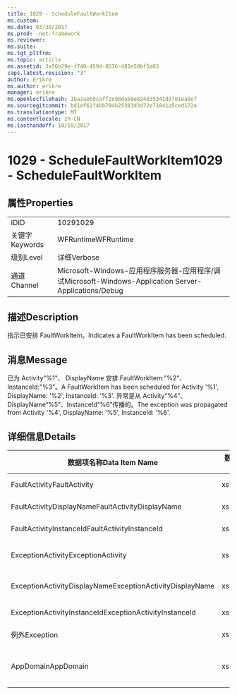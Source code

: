 ```yaml
---
title: 1029 - ScheduleFaultWorkItem
ms.custom: 
ms.date: 03/30/2017
ms.prod: .net-framework
ms.reviewer: 
ms.suite: 
ms.tgt_pltfrm: 
ms.topic: article
ms.assetid: 3a56b29e-f740-459d-8576-d81e58bf5a03
caps.latest.revision: "3"
author: Erikre
ms.author: erikre
manager: erikre
ms.openlocfilehash: 1ba1ae69caff2e08da58e824d35341d3781ea8ef
ms.sourcegitcommit: bd1ef61f4bb794b25383d3d72e71041a5ced172e
ms.translationtype: MT
ms.contentlocale: zh-CN
ms.lasthandoff: 10/18/2017
---
```

# <a name="1029---schedulefaultworkitem"></a><span data-ttu-id="753ea-102">1029 - ScheduleFaultWorkItem</span><span class="sxs-lookup"><span data-stu-id="753ea-102">1029 - ScheduleFaultWorkItem</span></span>
## <a name="properties"></a><span data-ttu-id="753ea-103">属性</span><span class="sxs-lookup"><span data-stu-id="753ea-103">Properties</span></span>  
  
|||  
|-|-|  
|<span data-ttu-id="753ea-104">ID</span><span class="sxs-lookup"><span data-stu-id="753ea-104">ID</span></span>|<span data-ttu-id="753ea-105">1029</span><span class="sxs-lookup"><span data-stu-id="753ea-105">1029</span></span>|  
|<span data-ttu-id="753ea-106">关键字</span><span class="sxs-lookup"><span data-stu-id="753ea-106">Keywords</span></span>|<span data-ttu-id="753ea-107">WFRuntime</span><span class="sxs-lookup"><span data-stu-id="753ea-107">WFRuntime</span></span>|  
|<span data-ttu-id="753ea-108">级别</span><span class="sxs-lookup"><span data-stu-id="753ea-108">Level</span></span>|<span data-ttu-id="753ea-109">详细</span><span class="sxs-lookup"><span data-stu-id="753ea-109">Verbose</span></span>|  
|<span data-ttu-id="753ea-110">通道</span><span class="sxs-lookup"><span data-stu-id="753ea-110">Channel</span></span>|<span data-ttu-id="753ea-111">Microsoft-Windows-应用程序服务器-应用程序/调试</span><span class="sxs-lookup"><span data-stu-id="753ea-111">Microsoft-Windows-Application Server-Applications/Debug</span></span>|  
  
## <a name="description"></a><span data-ttu-id="753ea-112">描述</span><span class="sxs-lookup"><span data-stu-id="753ea-112">Description</span></span>  
 <span data-ttu-id="753ea-113">指示已安排 FaultWorkItem。</span><span class="sxs-lookup"><span data-stu-id="753ea-113">Indicates a FaultWorkItem has been scheduled.</span></span>  
  
## <a name="message"></a><span data-ttu-id="753ea-114">消息</span><span class="sxs-lookup"><span data-stu-id="753ea-114">Message</span></span>  
 <span data-ttu-id="753ea-115">已为 Activity"%1"、 DisplayName 安排 FaultWorkItem:"%2"、 InstanceId:"%3"。</span><span class="sxs-lookup"><span data-stu-id="753ea-115">A FaultWorkItem has been scheduled for Activity '%1', DisplayName: '%2', InstanceId: '%3'.</span></span>  <span data-ttu-id="753ea-116">异常是从 Activity“%4”、DisplayName“%5”、InstanceId“%6”传播的。</span><span class="sxs-lookup"><span data-stu-id="753ea-116">The exception was propagated from Activity '%4', DisplayName: '%5', InstanceId: '%6'.</span></span>  
  
## <a name="details"></a><span data-ttu-id="753ea-117">详细信息</span><span class="sxs-lookup"><span data-stu-id="753ea-117">Details</span></span>  
  
|<span data-ttu-id="753ea-118">数据项名称</span><span class="sxs-lookup"><span data-stu-id="753ea-118">Data Item Name</span></span>|<span data-ttu-id="753ea-119">数据项类型</span><span class="sxs-lookup"><span data-stu-id="753ea-119">Data Item Type</span></span>|<span data-ttu-id="753ea-120">描述</span><span class="sxs-lookup"><span data-stu-id="753ea-120">Description</span></span>|  
|--------------------|--------------------|-----------------|  
|<span data-ttu-id="753ea-121">FaultActivity</span><span class="sxs-lookup"><span data-stu-id="753ea-121">FaultActivity</span></span>|<span data-ttu-id="753ea-122">xs:string</span><span class="sxs-lookup"><span data-stu-id="753ea-122">xs:string</span></span>|<span data-ttu-id="753ea-123">错误活动的类型名称。</span><span class="sxs-lookup"><span data-stu-id="753ea-123">The type name of the fault activity.</span></span>|  
|<span data-ttu-id="753ea-124">FaultActivityDisplayName</span><span class="sxs-lookup"><span data-stu-id="753ea-124">FaultActivityDisplayName</span></span>|<span data-ttu-id="753ea-125">xs:string</span><span class="sxs-lookup"><span data-stu-id="753ea-125">xs:string</span></span>|<span data-ttu-id="753ea-126">错误活动的显示名称。</span><span class="sxs-lookup"><span data-stu-id="753ea-126">The display name of the fault activity.</span></span>|  
|<span data-ttu-id="753ea-127">FaultActivityInstanceId</span><span class="sxs-lookup"><span data-stu-id="753ea-127">FaultActivityInstanceId</span></span>|<span data-ttu-id="753ea-128">xs:string</span><span class="sxs-lookup"><span data-stu-id="753ea-128">xs:string</span></span>|<span data-ttu-id="753ea-129">错误活动的实例 ID。</span><span class="sxs-lookup"><span data-stu-id="753ea-129">The instance id of the fault activity.</span></span>|  
|<span data-ttu-id="753ea-130">ExceptionActivity</span><span class="sxs-lookup"><span data-stu-id="753ea-130">ExceptionActivity</span></span>|<span data-ttu-id="753ea-131">xs:string</span><span class="sxs-lookup"><span data-stu-id="753ea-131">xs:string</span></span>|<span data-ttu-id="753ea-132">引发了异常的活动的类型名称。</span><span class="sxs-lookup"><span data-stu-id="753ea-132">The type name of the activity that threw the exception.</span></span>|  
|<span data-ttu-id="753ea-133">ExceptionActivityDisplayName</span><span class="sxs-lookup"><span data-stu-id="753ea-133">ExceptionActivityDisplayName</span></span>|<span data-ttu-id="753ea-134">xs:string</span><span class="sxs-lookup"><span data-stu-id="753ea-134">xs:string</span></span>|<span data-ttu-id="753ea-135">引发了异常的活动的显示名称。</span><span class="sxs-lookup"><span data-stu-id="753ea-135">The display name of the activity that threw the exception.</span></span>|  
|<span data-ttu-id="753ea-136">ExceptionActivityInstanceId</span><span class="sxs-lookup"><span data-stu-id="753ea-136">ExceptionActivityInstanceId</span></span>|<span data-ttu-id="753ea-137">xs:string</span><span class="sxs-lookup"><span data-stu-id="753ea-137">xs:string</span></span>|<span data-ttu-id="753ea-138">引发了异常的活动的实例 ID。</span><span class="sxs-lookup"><span data-stu-id="753ea-138">The instance id of the activity that threw the exception.</span></span>|  
|<span data-ttu-id="753ea-139">例外</span><span class="sxs-lookup"><span data-stu-id="753ea-139">Exception</span></span>|<span data-ttu-id="753ea-140">xs:string</span><span class="sxs-lookup"><span data-stu-id="753ea-140">xs:string</span></span>|<span data-ttu-id="753ea-141">异常的异常详细信息</span><span class="sxs-lookup"><span data-stu-id="753ea-141">The exception details for the exception</span></span>|  
|<span data-ttu-id="753ea-142">AppDomain</span><span class="sxs-lookup"><span data-stu-id="753ea-142">AppDomain</span></span>|<span data-ttu-id="753ea-143">xs:string</span><span class="sxs-lookup"><span data-stu-id="753ea-143">xs:string</span></span>|<span data-ttu-id="753ea-144">由 AppDomain.CurrentDomain.FriendlyName 返回的字符串。</span><span class="sxs-lookup"><span data-stu-id="753ea-144">The string returned by AppDomain.CurrentDomain.FriendlyName.</span></span>|
